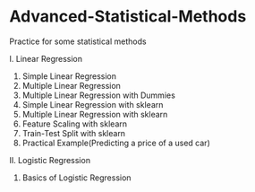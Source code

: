 # Advanced-Statistical-Methods
Practice for some statistical methods

I. Linear Regression
1) Simple Linear Regression
2) Multiple Linear Regression
3) Multiple Linear Regression with Dummies
4) Simple Linear Regression with sklearn
5) Multiple Linear Regression with sklearn
6) Feature Scaling with sklearn
7) Train-Test Split with sklearn
8) Practical Example(Predicting a price of a used car)

II. Logistic Regression
1) Basics of Logistic Regression
